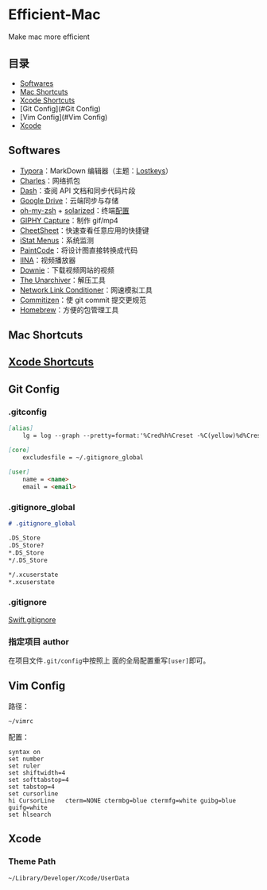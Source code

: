 # Efficient-Mac
Make mac more efficient

## 目录
- [Softwares](#Softwares)
- [Mac Shortcuts](#Mac-Shortcuts)
- [Xcode Shortcuts](#Xcode-Shortcuts)
- [Git Config](#Git Config)
- [Vim Config](#Vim Config)
- [Xcode](#Xcode)

## Softwares

- [Typora](https://www.typora.io/)：MarkDown 编辑器（主题：[Lostkeys](https://theme.typora.io/theme/Lostkeys/)）
- [Charles](https://www.charlesproxy.com/)：网络抓包
- [Dash](https://kapeli.com/dash)：查阅 API 文档和同步代码片段
- [Google Drive](https://www.google.com/drive/)：云端同步与存储
- [oh-my-zsh](https://github.com/robbyrussell/oh-my-zsh) + [solarized](https://github.com/altercation/solarized)：终端[配置](https://keisme.cn/Mac-%E7%BB%88%E7%AB%AF%E9%85%8D%E7%BD%AE%EF%BC%9Aoh-my-zsh-Solarized-%E9%85%8D%E8%89%B2%E6%96%B9%E6%A1%88.html)
- [GIPHY Capture](https://giphy.com/apps/giphycapture)：制作 gif/mp4
- [CheetSheet](https://www.mediaatelier.com/CheatSheet/)：快速查看任意应用的快捷键
- [iStat Menus](https://bjango.com/mac/istatmenus/)：系统监测
- [PaintCode](https://www.paintcodeapp.com/)：将设计图直接转换成代码
- [IINA](https://lhc70000.github.io/iina/zh-cn/)：视频播放器
- [Downie](https://software.charliemonroe.net/downie.php)：下载视频网站的视频
- [The Unarchiver](https://theunarchiver.com/)：解压工具
- [Network Link Conditioner](https://developer.apple.com/download/more/?q=Additional%20Tools)：网速模拟工具
- [Commitizen](https://github.com/commitizen/cz-cli)：使 git commit 提交更规范
- [Homebrew](https://brew.sh/index_zh-cn)：方便的包管理工具

## Mac Shortcuts

## [Xcode Shortcuts](https://kapeli.com/cheat_sheets/Xcode_Shortcuts.docset/Contents/Resources/Documents/index)

## Git Config

### .gitconfig

```markdown
[alias]
	lg = log --graph --pretty=format:'%Cred%h%Creset -%C(yellow)%d%Creset %s %Cgreen(%cr) %C(bold blue)<%an>%Creset'

[core]
	excludesfile = ~/.gitignore_global
	
[user]
	name = <name>
	email = <email>
```

### .gitignore_global

```markdown
# .gitignore_global

.DS_Store
.DS_Store?
*.DS_Store
*/.DS_Store

*/.xcuserstate
*.xcuserstate
```

### .gitignore
[Swift.gitignore](https://github.com/github/gitignore/blob/master/Swift.gitignore)

### 指定项目 author

在项目文件`.git/config`中按照上 面的全局配置重写`[user]`即可。

## Vim Config

路径：

```
~/vimrc
```

配置：

```
syntax on
set number
set ruler
set shiftwidth=4
set softtabstop=4
set tabstop=4
set cursorline
hi CursorLine   cterm=NONE ctermbg=blue ctermfg=white guibg=blue guifg=white
set hlsearch
```



## Xcode

### Theme Path

```
~/Library/Developer/Xcode/UserData
```







